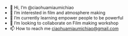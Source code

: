 - 👋 Hi, I’m @ciaohuamiaumichiao
- 👀 I’m interested in film and atmosphere making
- 🌱 I’m currently learning empower people to be powerful
- 💞️ I’m looking to collaborate on Film making workshop
- 📫 How to reach me ciaohuamiaumichiao@gmail.com

<!---
ciaohuamiaumichiao/ciaohuamiaumichiao is a ✨ special ✨ repository because its `README.md` (this file) appears on your GitHub profile.
You can click the Preview link to take a look at your changes.
--->
